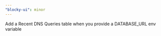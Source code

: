 ```yaml
---
"blocky-ui": minor
---
```


Add a Recent DNS Queries table when you provide a DATABASE_URL env variable
